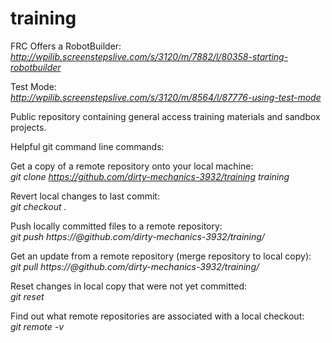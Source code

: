 training
========

FRC Offers a RobotBuilder:
*http://wpilib.screenstepslive.com/s/3120/m/7882/l/80358-starting-robotbuilder*

Test Mode:  
*http://wpilib.screenstepslive.com/s/3120/m/8564/l/87776-using-test-mode*

Public repository containing general access training materials and sandbox projects.

Helpful git command line commands:

Get a copy of a remote repository onto your local machine:  
*git clone https://github.com/dirty-mechanics-3932/training training*


Revert local changes to last commit:  
*git checkout .*

Push locally committed files to a remote repository:  
*git push https://<username>@github.com/dirty-mechanics-3932/training/*

Get an update from a remote repository (merge repository to local copy):  
*git pull https://<username>@github.com/dirty-mechanics-3932/training/* 

Reset changes in local copy that were not yet committed:  
*git reset*

Find out what remote repositories are associated with a local checkout:  
*git remote -v*




